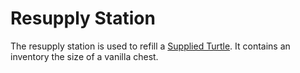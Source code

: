 # Resupply Station

The resupply station is used to refill a [Supplied Turtle](/turtle_upgrades/supplied_turtle.md). It contains an
 inventory the size of a vanilla chest.


